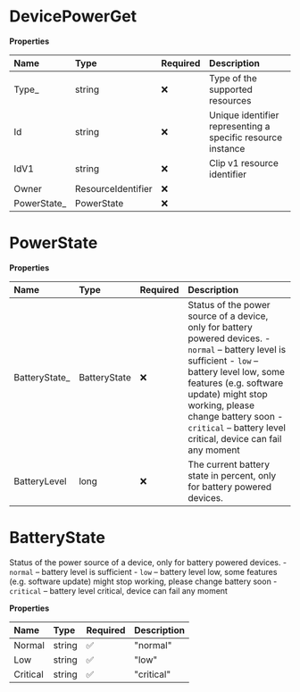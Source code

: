 # DevicePowerGet

**Properties**

| Name         | Type               | Required | Description                                                 |
| :----------- | :----------------- | :------- | :---------------------------------------------------------- |
| Type\_       | string             | ❌       | Type of the supported resources                             |
| Id           | string             | ❌       | Unique identifier representing a specific resource instance |
| IdV1         | string             | ❌       | Clip v1 resource identifier                                 |
| Owner        | ResourceIdentifier | ❌       |                                                             |
| PowerState\_ | PowerState         | ❌       |                                                             |

# PowerState

**Properties**

| Name           | Type         | Required | Description                                                                                                                                                                                                                                                                                           |
| :------------- | :----------- | :------- | :---------------------------------------------------------------------------------------------------------------------------------------------------------------------------------------------------------------------------------------------------------------------------------------------------- |
| BatteryState\_ | BatteryState | ❌       | Status of the power source of a device, only for battery powered devices. - `normal` – battery level is sufficient - `low` – battery level low, some features (e.g. software update) might stop working, please change battery soon - `critical` – battery level critical, device can fail any moment |
| BatteryLevel   | long         | ❌       | The current battery state in percent, only for battery powered devices.                                                                                                                                                                                                                               |

# BatteryState

Status of the power source of a device, only for battery powered devices. - `normal` – battery level is sufficient - `low` – battery level low, some features (e.g. software update) might stop working, please change battery soon - `critical` – battery level critical, device can fail any moment

**Properties**

| Name     | Type   | Required | Description |
| :------- | :----- | :------- | :---------- |
| Normal   | string | ✅       | "normal"    |
| Low      | string | ✅       | "low"       |
| Critical | string | ✅       | "critical"  |

<!-- This file was generated by liblab | https://liblab.com/ -->
